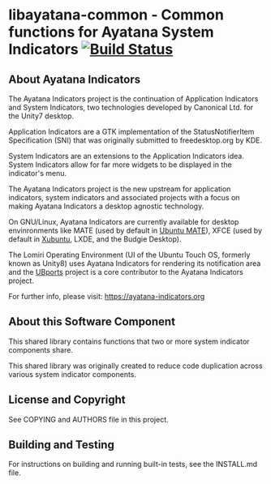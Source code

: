 # libayatana-common - Common functions for Ayatana System Indicators  [![Build Status](https://travis-ci.com/AyatanaIndicators/libayatana-common.svg)](https://travis-ci.com/AyatanaIndicators/libayatana-common)

## About Ayatana Indicators

The Ayatana Indicators project is the continuation of Application
Indicators and System Indicators, two technologies developed by Canonical
Ltd. for the Unity7 desktop.

Application Indicators are a GTK implementation of the StatusNotifierItem
Specification (SNI) that was originally submitted to freedesktop.org by
KDE.

System Indicators are an extensions to the Application Indicators idea.
System Indicators allow for far more widgets to be displayed in the
indicator's menu.

The Ayatana Indicators project is the new upstream for application
indicators, system indicators and associated projects with a focus on
making Ayatana Indicators a desktop agnostic technology.

On GNU/Linux, Ayatana Indicators are currently available for desktop
envinronments like MATE (used by default in [Ubuntu
MATE](https://ubuntu-mate.com)), XFCE (used by default in
[Xubuntu](https://bluesabre.org/2021/02/25/xubuntu-21-04-progress-update/),
LXDE, and the Budgie Desktop).

The Lomiri Operating Environment (UI of the Ubuntu Touch OS, formerly
known as Unity8) uses Ayatana Indicators for rendering its notification
area and the [UBports](https://ubports.com) project is a core contributor
to the Ayatana Indicators project.

For further info, please visit:
https://ayatana-indicators.org

## About this Software Component

This shared library contains functions that two or more system indicator
components share.

This shared library was originally created to reduce code duplication
across various system indicator components.

## License and Copyright

See COPYING and AUTHORS file in this project.

## Building and Testing

For instructions on building and running built-in tests, see the INSTALL.md file.
